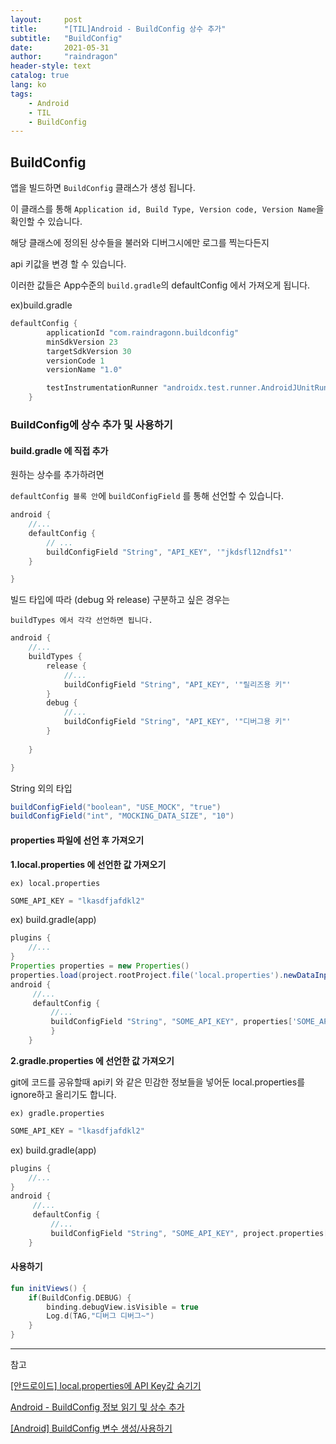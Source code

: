 ```yaml
---
layout:     post
title:      "[TIL]Android - BuildConfig 상수 추가"
subtitle:   "BuildConfig"
date:       2021-05-31
author:     "raindragon"
header-style: text
catalog: true
lang: ko
tags:
    - Android
    - TIL
    - BuildConfig
---
```


## BuildConfig

앱을 빌드하면 `BuildConfig` 클래스가 생성 됩니다.

이 클래스를 통해 `Application id, Build Type, Version code, Version Name`을 확인할 수 있습니다.

해당 클래스에 정의된 상수들을 불러와 디버그시에만 로그를 찍는다든지

api 키값을 변경 할 수 있습니다.

이러한 값들은 App수준의 `build.gradle`의 defaultConfig 에서 가져오게 됩니다.

ex)build.gradle

```gradle
defaultConfig {
        applicationId "com.raindragonn.buildconfig"
        minSdkVersion 23
        targetSdkVersion 30
        versionCode 1
        versionName "1.0"

        testInstrumentationRunner "androidx.test.runner.AndroidJUnitRunner"
    }
```

### BuildConfig에 상수 추가 및 사용하기

#### build.gradle 에 직접 추가

원하는 상수를 추가하려면 

`defaultConfig 블록 안`에 `buildConfigField` 를 통해 선언할 수 있습니다.

```gradle
android {
    //...
    defaultConfig {
        // ...
        buildConfigField "String", "API_KEY", '"jkdsfl12ndfs1"'
    }

}
```

빌드 타입에 따라 (debug 와 release) 구분하고 싶은 경우는

`buildTypes 에서 각각 선언하면 됩니다.`

```gradle
android {
    //...
    buildTypes {
        release {
            //...
            buildConfigField "String", "API_KEY", '"릴리즈용 키"'    
        }
        debug {
            //...
            buildConfigField "String", "API_KEY", '"디버그용 키"'    
        }
        
    }

}
```

String 외의 타입
```gradle
buildConfigField("boolean", "USE_MOCK", "true")
buildConfigField("int", "MOCKING_DATA_SIZE", "10")
```


#### properties 파일에 선언 후 가져오기


**1.local.properties 에 선언한 값 가져오기**

`ex) local.properties`
```gradle
SOME_API_KEY = "lkasdfjafdkl2"
```

ex) build.gradle(app)
```gradle
plugins { 
    //...
} 
Properties properties = new Properties()
properties.load(project.rootProject.file('local.properties').newDataInputStream())
android {
     //...
     defaultConfig {
         //...
         buildConfigField "String", "SOME_API_KEY", properties['SOME_API_KEY'] 
         }
    }
```


**2.gradle.properties 에 선언한 값 가져오기**

git에 코드를 공유할때 api키 와 같은 민감한 정보들을 넣어둔 local.properties를 ignore하고 올리기도 합니다.

`ex) gradle.properties`
```gradle
SOME_API_KEY = "lkasdfjafdkl2"
```

ex) build.gradle(app)
```gradle
plugins { 
    //...
} 
android {
     //...
     defaultConfig {
         //...
         buildConfigField "String", "SOME_API_KEY", project.properties["SOME_API_KEY"]
    }
```

#### 사용하기

```kotlin
fun initViews() {
    if(BuildConfig.DEBUG) {
        binding.debugView.isVisible = true
        Log.d(TAG,"디버그 디버그~")
    }
}
```
---

참고

[[안드로이드] local.properties에 API Key값 숨기기](https://devvkkid.tistory.com/201)

[Android - BuildConfig 정보 읽기 및 상수 추가](https://codechacha.com/ko/android-buildconfig/)


[[Android] BuildConfig 변수 생성/사용하기](https://hello-bryan.tistory.com/143)

